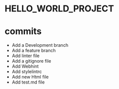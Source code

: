 # HELLO_WORLD_PROJECT
# commits
- Add a Development branch
- Add a feature branch
- Add linter file
- Add a gitignore file
- Add Webhint
- Add stylelintrc
- Add new Html file
- Add test.md file
